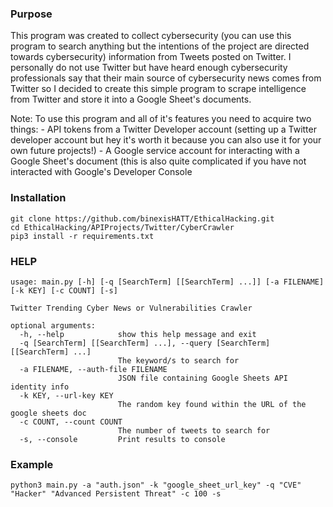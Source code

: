 ### Purpose

This program was created to collect cybersecurity (you can use this program to search anything but the intentions of the project are directed towards cybersecurity) information from Tweets posted on Twitter. I personally do not use Twitter but have heard enough cybersecurity professionals say that their main source of cybersecurity news comes from Twitter so I decided to create this simple program to scrape intelligence from Twitter and store it into a Google Sheet's documents.

Note: To use this program and all of it's features you need to acquire two things:
    - API tokens from a Twitter Developer account (setting up a Twitter developer account but hey it's worth it because you can also use it for your own future projects!)
    - A Google service account for interacting with a Google Sheet's document (this is also quite complicated if you have not interacted with Google's Developer Console

### Installation

```
git clone https://github.com/binexisHATT/EthicalHacking.git
cd EthicalHacking/APIProjects/Twitter/CyberCrawler
pip3 install -r requirements.txt
```

### HELP

```
usage: main.py [-h] [-q [SearchTerm] [[SearchTerm] ...]] [-a FILENAME] [-k KEY] [-c COUNT] [-s]

Twitter Trending Cyber News or Vulnerabilities Crawler

optional arguments:
  -h, --help            show this help message and exit
  -q [SearchTerm] [[SearchTerm] ...], --query [SearchTerm] [[SearchTerm] ...]
                        The keyword/s to search for
  -a FILENAME, --auth-file FILENAME
                        JSON file containing Google Sheets API identity info
  -k KEY, --url-key KEY
                        The random key found within the URL of the google sheets doc
  -c COUNT, --count COUNT
                        The number of tweets to search for
  -s, --console         Print results to console
```

### Example

```
python3 main.py -a "auth.json" -k "google_sheet_url_key" -q "CVE" "Hacker" "Advanced Persistent Threat" -c 100 -s
```
